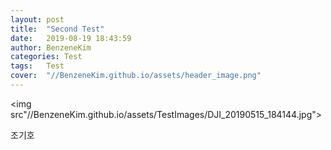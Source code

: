 ```yaml
---
layout: post
title:  "Second Test"
date:   2019-08-19 18:43:59
author: BenzeneKim
categories: Test
tags:	Test
cover:  "//BenzeneKim.github.io/assets/header_image.png"
---
```


<img src"//BenzeneKim.github.io/assets/TestImages/DJI_20190515_184144.jpg">

조기호
